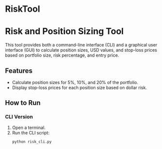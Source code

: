 # RiskTool

# Risk and Position Sizing Tool

This tool provides both a command-line interface (CLI) and a graphical user interface (GUI) to calculate position sizes, USD values, and stop-loss prices based on portfolio size, risk percentage, and entry price.

## Features
- Calculate position sizes for 5%, 10%, and 20% of the portfolio.
- Display stop-loss prices for each position size based on dollar risk.

## How to Run

### CLI Version
1. Open a terminal.
2. Run the CLI script:
   ```bash
   python risk_cli.py
